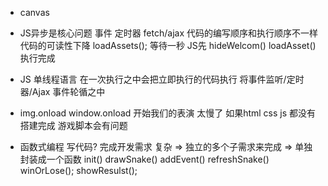 - canvas
- JS异步是核心问题
    事件 定时器 fetch/ajax
    代码的编写顺序和执行顺序不一样 代码的可读性下降
    loadAssets(); 等待一秒
    JS先 hideWelcom() loadAsset()执行完成
- JS 单线程语言
    在一次执行之中会把立即执行的代码执行 将事件监听/定时器/Ajax 事件轮循之中
- img.onload window.onload 开始我们的表演 太慢了
    如果html css js 都没有搭建完成 游戏脚本会有问题 

- 函数式编程
    写代码? 完成开发需求 复杂 => 独立的多个子需求来完成 => 单独封装成一个函数
    init()
    drawSnake()
    addEvent()
    refreshSnake()
    winOrLose();
    showResulst();
